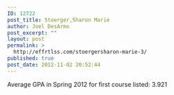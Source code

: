 ```yaml
---
ID: 12722
post_title: Stoerger,Sharon Marie
author: Joel DesArmo
post_excerpt: ""
layout: post
permalink: >
  http://effrtlss.com/stoergersharon-marie-3/
published: true
post_date: 2012-11-02 20:52:44
---
```

<p>Average GPA in Spring 2012 for first course listed: 3.921</p>